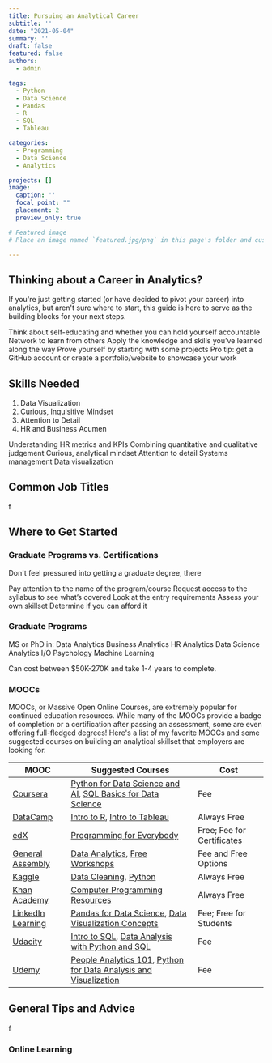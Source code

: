 ```yaml
---
title: Pursuing an Analytical Career
subtitle: ''
date: "2021-05-04"
summary: ''
draft: false
featured: false
authors:
  - admin

tags:
  - Python
  - Data Science
  - Pandas
  - R
  - SQL
  - Tableau

categories:
  - Programming
  - Data Science
  - Analytics

projects: []
image:
  caption: ''
  focal_point: ""
  placement: 2
  preview_only: true

# Featured image
# Place an image named `featured.jpg/png` in this page's folder and customize its options here.

---
```


## Thinking about a Career in Analytics?

If you're just getting started (or have decided to pivot your career) into analytics, but aren't sure where to start, this guide is here to serve as the building blocks for your next steps.


Think about self-educating and whether you can hold yourself accountable
Network to learn from others
Apply the knowledge and skills you’ve learned along the way
Prove yourself by starting with some projects
Pro tip: get a GitHub account or create a portfolio/website to showcase your work



## Skills Needed

1. Data Visualization
2. Curious, Inquisitive Mindset
3. Attention to Detail
4. HR and Business Acumen


Understanding HR metrics and KPIs
Combining quantitative and qualitative judgement
Curious, analytical mindset
Attention to detail
Systems management
Data visualization


## Common Job Titles

f

## Where to Get Started


### Graduate Programs vs. Certifications

Don't feel pressured into getting a graduate degree, there

Pay attention to the name of the program/course
Request access to the syllabus to see what’s covered
Look at the entry requirements
Assess your own skillset
Determine if you can afford it


### Graduate Programs

MS or PhD in:
Data Analytics
Business Analytics
HR Analytics
Data Science
Analytics
I/O Psychology
Machine Learning

Can cost between $50K-270K and take 1-4 years to complete.

### MOOCs

MOOCs, or Massive Open Online Courses, are extremely popular for continued education resources. While many of the MOOCs provide a badge of completion or a certification after passing an assessment, some are even offering full-fledged degrees! Here's a list of my favorite MOOCs and some suggested courses on building an analytical skillset that employers are looking for.

| MOOC  | Suggested Courses | Cost |
| ------------- | ------------- | ------------- |
| [Coursera](https://www.coursera.org/) | [Python for Data Science and AI](https://www.coursera.org/learn/python-for-applied-data-science-ai), [SQL Basics for Data Science](https://www.coursera.org/specializations/learn-sql-basics-data-science) | Fee |
| [DataCamp](https://www.datacamp.com/) | [Intro to R](https://www.datacamp.com/courses/free-introduction-to-r), [Intro to Tableau](https://www.datacamp.com/courses/introduction-to-tableau) | Always Free |
| [edX](https://www.edx.org/) | [Programming for Everybody](https://www.edx.org/course/programming-for-everybody-getting-started-with-pyt) | Free; Fee for Certificates |
| [General Assembly](https://generalassemb.ly) | [Data Analytics](https://generalassemb.ly/education/data-analytics/), [Free Workshops](https://generalassemb.ly/education?dateType=any&event=true&format=classes-workshops&free=true&workshop=true) | Fee and Free Options |
| [Kaggle](https://www.kaggle.com/) | [Data Cleaning](https://www.kaggle.com/learn/data-cleaning), [Python](https://www.kaggle.com/learn/python) | Always Free |
| [Khan Academy](https://www.khanacademy.org) | [Computer Programming Resources](https://www.khanacademy.org/computing) | Always Free |
| [LinkedIn Learning](https://www.linkedin.com/learning/) | [Pandas for Data Science](https://www.linkedin.com/learning/pandas-for-data-science/welcome?u=2071660), [Data Visualization Concepts](https://www.linkedin.com/learning/paths/become-a-data-visualization-specialist-concepts?u=2071660) | Fee; Free for Students |
| [Udacity](https://www.udacity.com/) | [Intro to SQL](https://www.udacity.com/course/learn-sql--nd072), [Data Analysis with Python and SQL](https://www.udacity.com/course/data-analyst-nanodegree--nd002) | Fee |
| [Udemy](https://www.udemy.com/) | [People Analytics 101](https://www.udemy.com/course/peopleanalytics101/), [Python for Data Analysis and Visualization](https://www.udemy.com/course/learning-python-for-data-analysis-and-visualization/) | Fee |

## General Tips and Advice

f

### Online Learning

